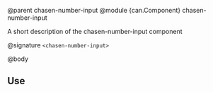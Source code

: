 @parent chasen-number-input
@module {can.Component} chasen-number-input <chasen-number-input>

A short description of the chasen-number-input component

@signature `<chasen-number-input>`

@body

## Use

